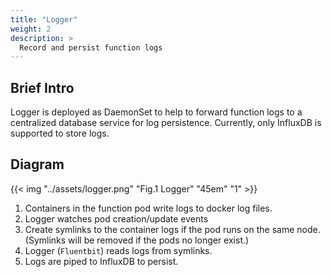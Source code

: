 ```yaml
---
title: "Logger"
weight: 2
description: >
  Record and persist function logs
---
```


## Brief Intro

Logger is deployed as DaemonSet to help to forward function logs to a centralized database service for log persistence.
Currently, only InfluxDB is supported to store logs.

## Diagram

{{< img "../assets/logger.png" "Fig.1 Logger" "45em" "1" >}}

1. Containers in the function pod write logs to docker log files.
2. Logger watches pod creation/update events
3. Create symlinks to the container logs if the pod runs on the same node. (Symlinks will be removed if the pods no longer exist.)
4. Logger (`Fluentbit`) reads logs from symlinks.
5. Logs are piped to InfluxDB to persist.
